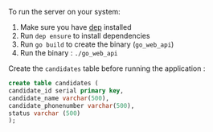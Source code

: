 To run the server on your system:

1. Make sure you have [dep](https://github.com/golang/dep) installed
2. Run `dep ensure` to install dependencies
3. Run `go build` to create the binary (`go_web_api`)
4. Run the binary : `./go_web_api`

Create the `candidates` table before running the application :

```sql
create table candidates (
candidate_id serial primary key,
candidate_name varchar(500),
candidate_phonenumber varchar(500),
status varchar (500)
);
```

